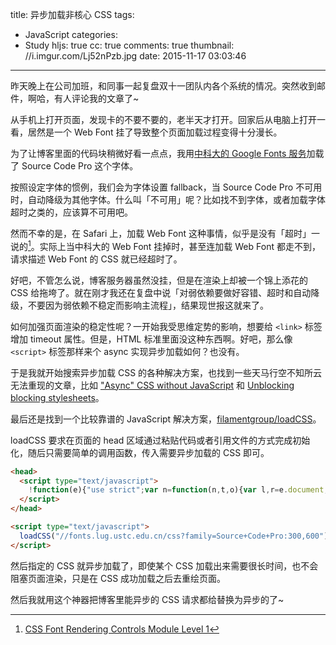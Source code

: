 title: 异步加载非核心 CSS
tags:
  - JavaScript
categories:
  - Study
hljs: true
cc: true
comments: true
thumbnail: //i.imgur.com/Lj52nPzb.jpg
date: 2015-11-17 03:03:46
---


昨天晚上在公司加班，和同事一起复盘双十一团队内各个系统的情况。突然收到邮件，啊哈，有人评论我的文章了~

从手机上打开页面，发现卡的不要不要的，老半天才打开。回家后从电脑上打开一看，居然是一个 Web Font 挂了导致整个页面加载过程变得十分漫长。

为了让博客里面的代码块稍微好看一点点，我用[中科大的 Google Fonts 服务][1]加载了 Source Code Pro 这个字体。

<!-- more --><!-- indicate-the-source -->

按照设定字体的惯例，我们会为字体设置 fallback，当 Source Code Pro 不可用时，自动降级为其他字体。什么叫「不可用」呢？比如找不到字体，或者加载字体超时之类的，应该算不可用吧。

然而不幸的是，在 Safari 上，加载 Web Font 这种事情，似乎是没有「超时」一说的[^1]。实际上当中科大的 Web Font 挂掉时，甚至连加载 Web Font 都走不到，请求描述 Web Font 的 CSS 就已经超时了。

[^1]: [CSS Font Rendering Controls Module Level 1][2]

好吧，不管怎么说，博客服务器虽然没挂，但是在渲染上却被一个锦上添花的 CSS 给拖垮了。就在刚才我还在复盘中说「对弱依赖要做好容错、超时和自动降级，不要因为弱依赖不稳定而影响主流程」，结果现世报这就来了。

如何加强页面渲染的稳定性呢？一开始我受思维定势的影响，想要给 `<link>` 标签增加 timeout 属性。但是，HTML 标准里面没这种东西啊。好吧，那么像 `<script>` 标签那样来个 async 实现异步加载如何？也没有。

于是我就开始搜索异步加载 CSS 的各种解决方案，也找到一些天马行空不知所云无法重现的文章，比如 ["Async" CSS without JavaScript][3] 和 [Unblocking blocking stylesheets][4]。

最后还是找到一个比较靠谱的 JavaScript 解决方案，[filamentgroup/loadCSS][5]。

loadCSS 要求在页面的 head 区域通过粘贴代码或者引用文件的方式完成初始化，随后只需要简单的调用函数，传入需要异步加载的 CSS 即可。

```html
<head>
  <script type="text/javascript">
    !function(e){"use strict";var n=function(n,t,o){var l,r=e.document,i=r.createElement("link");if(t)l=t;else{var a=(r.body||r.getElementsByTagName("head")[0]).childNodes;l=a[a.length-1]}var d=r.styleSheets;i.rel="stylesheet",i.href=n,i.media="only x",l.parentNode.insertBefore(i,t?l:l.nextSibling);var f=function(e){for(var n=i.href,t=d.length;t--;)if(d[t].href===n)return e();setTimeout(function(){f(e)})};return i.onloadcssdefined=f,f(function(){i.media=o||"all"}),i};"undefined"!=typeof module?module.exports=n:e.loadCSS=n}("undefined"!=typeof global?global:this);
  </script>
</head>

<script type="text/javascript">
  loadCSS("//fonts.lug.ustc.edu.cn/css?family=Source+Code+Pro:300,600");
</script>
```

然后指定的 CSS 就异步加载了，即使某个 CSS 加载出来需要很长时间，也不会阻塞页面渲染，只是在 CSS 成功加载之后去重绘页面。

然后我就用这个神器把博客里能异步的 CSS 请求都给替换为异步的了~


[1]: https://servers.ustclug.org/2014/06/blog-googlefonts-speedup/
[2]: https://tabatkins.github.io/specs/css-font-display/#intro
[3]: http://codepen.io/Tigt/post/async-css-without-javascript
[4]: http://blog.yoav.ws/2011/10/Unblocking-blocking-stylesheets
[5]: https://github.com/filamentgroup/loadCSS

